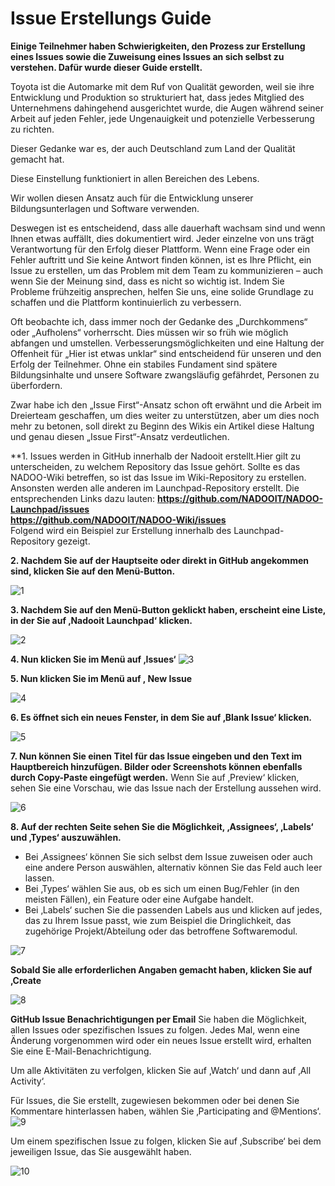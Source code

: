 # Issue Erstellungs Guide

**Einige Teilnehmer haben Schwierigkeiten, den Prozess zur Erstellung eines Issues sowie die Zuweisung eines Issues an sich selbst zu verstehen. Dafür wurde dieser Guide erstellt.**

Toyota ist die Automarke mit dem Ruf von Qualität geworden, weil sie ihre Entwicklung und Produktion so strukturiert hat, dass jedes Mitglied des Unternehmens dahingehend ausgerichtet wurde, die Augen während seiner Arbeit auf jeden Fehler, jede Ungenauigkeit und potenzielle Verbesserung zu richten.

Dieser Gedanke war es, der auch Deutschland zum Land der Qualität gemacht hat.

Diese Einstellung funktioniert in allen Bereichen des Lebens.

Wir wollen diesen Ansatz auch für die Entwicklung unserer Bildungsunterlagen und Software verwenden.

Deswegen ist es entscheidend, dass alle dauerhaft wachsam sind und wenn Ihnen etwas auffällt, dies dokumentiert wird. Jeder einzelne von uns trägt Verantwortung für den Erfolg dieser Plattform. Wenn eine Frage oder ein Fehler auftritt und Sie keine Antwort finden können, ist es Ihre Pflicht, ein Issue zu erstellen, um das Problem mit dem Team zu kommunizieren – auch wenn Sie der Meinung sind, dass es nicht so wichtig ist. Indem Sie Probleme frühzeitig ansprechen, helfen Sie uns, eine solide Grundlage zu schaffen und die Plattform kontinuierlich zu verbessern.

Oft beobachte ich, dass immer noch der Gedanke des „Durchkommens“ oder „Aufholens“ vorherrscht. Dies müssen wir so früh wie möglich abfangen und umstellen. Verbesserungsmöglichkeiten und eine Haltung der Offenheit für „Hier ist etwas unklar“ sind entscheidend für unseren und den Erfolg der Teilnehmer. Ohne ein stabiles Fundament sind spätere Bildungsinhalte und unsere Software zwangsläufig gefährdet, Personen zu überfordern.

Zwar habe ich den „Issue First“-Ansatz schon oft erwähnt und die Arbeit im Dreierteam geschaffen, um dies weiter zu unterstützen, aber um dies noch mehr zu betonen, soll direkt zu Beginn des Wikis ein Artikel diese Haltung und genau diesen „Issue First“-Ansatz verdeutlichen.


**1. Issues werden in GitHub innerhalb der Nadooit erstellt.Hier gilt zu unterscheiden, zu welchem Repository das Issue gehört. Sollte es das NADOO-Wiki betreffen, so ist das Issue im Wiki-Repository zu erstellen. Ansonsten werden alle anderen im Launchpad-Repository erstellt. Die entsprechenden Links dazu lauten: **https://github.com/NADOOIT/NADOO-Launchpad/issues** <br> **https://github.com/NADOOIT/NADOO-Wiki/issues** <br>Folgend wird ein Beispiel zur Erstellung innerhalb des Launchpad-Repository gezeigt.

**2. Nachdem Sie auf der Hauptseite oder direkt in GitHub angekommen sind, klicken Sie auf den Menü-Button.**

![1](https://github.com/user-attachments/assets/37bfb0c4-05ed-4580-b2ef-65372a82fe40)

**3. Nachdem Sie auf den Menü-Button geklickt haben, erscheint eine Liste, in der Sie auf ‚Nadooit Launchpad‘ klicken.**

![2](https://github.com/user-attachments/assets/1b512653-d60b-4bb8-a7e3-c0d0d045e347)

**4. Nun klicken Sie im Menü auf ‚Issues‘**
![3](https://github.com/user-attachments/assets/7936136f-bb54-4708-82e6-154e006a4e4a)

**5. Nun klicken Sie im Menü auf , New Issue**

![4](https://github.com/user-attachments/assets/b642b692-56da-462d-a164-1a090da158b9)

**6. Es öffnet sich ein neues Fenster, in dem Sie auf ‚Blank Issue‘ klicken.**

![5](https://github.com/user-attachments/assets/06dfb394-401b-4452-9ce2-02f973ac2af1)

**7. Nun können Sie einen Titel für das Issue eingeben und den Text im Hauptbereich hinzufügen. Bilder oder Screenshots können ebenfalls durch Copy-Paste eingefügt werden.**
Wenn Sie auf ‚Preview‘ klicken, sehen Sie eine Vorschau, wie das Issue nach der Erstellung aussehen wird.

![6](https://github.com/user-attachments/assets/34b291c6-b747-4d95-8a88-323ec5d4a7d5)

**8. Auf der rechten Seite sehen Sie die Möglichkeit, ‚Assignees‘, ‚Labels‘ und ‚Types‘ auszuwählen.**

* Bei ‚Assignees‘ können Sie sich selbst dem Issue zuweisen oder auch eine andere Person auswählen, alternativ können Sie das Feld auch leer lassen.
* Bei ‚Types‘ wählen Sie aus, ob es sich um einen Bug/Fehler (in den meisten Fällen), ein Feature oder eine Aufgabe handelt.
* Bei ‚Labels‘ suchen Sie die passenden Labels aus und klicken auf jedes, das zu Ihrem Issue passt, wie zum Beispiel die Dringlichkeit, das zugehörige Projekt/Abteilung oder das betroffene Softwaremodul.

![7](https://github.com/user-attachments/assets/5b4d4863-4514-4562-9813-681cd7bc39e7)

**Sobald Sie alle erforderlichen Angaben gemacht haben, klicken Sie auf ‚Create**

![8](https://github.com/user-attachments/assets/4ac0c367-bd34-4510-9247-a6acb3ae837a)


**GitHub Issue Benachrichtigungen per Email**
Sie haben die Möglichkeit, allen Issues oder spezifischen Issues zu folgen. Jedes Mal, wenn eine Änderung vorgenommen wird oder ein neues Issue erstellt wird, erhalten Sie eine E-Mail-Benachrichtigung.

Um alle Aktivitäten zu verfolgen, klicken Sie auf ‚Watch‘ und dann auf ‚All Activity‘.

Für Issues, die Sie erstellt, zugewiesen bekommen oder bei denen Sie Kommentare hinterlassen haben, wählen Sie ‚Participating and @Mentions‘.
![9](https://github.com/user-attachments/assets/80b14ca5-c3a3-4d7d-8fc1-4e223fb1ef0c)

Um einem spezifischen Issue zu folgen, klicken Sie auf ‚Subscribe‘ bei dem jeweiligen Issue, das Sie ausgewählt haben.

![10](https://github.com/user-attachments/assets/a146ba4c-e608-4fa7-a98a-f2bfe06be19d)







